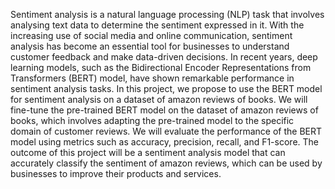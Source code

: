 Sentiment analysis is a natural language processing (NLP) task that involves analysing text
data to determine the sentiment expressed in it. With the increasing use of social media and
online communication, sentiment analysis has become an essential tool for businesses to
understand customer feedback and make data-driven decisions. In recent years, deep learning
models, such as the Bidirectional Encoder Representations from Transformers (BERT) model,
have shown remarkable performance in sentiment analysis tasks. In this project, we propose to
use the BERT model for sentiment analysis on a dataset of amazon reviews of books. We will
fine-tune the pre-trained BERT model on the dataset of amazon reviews of books, which
involves adapting the pre-trained model to the specific domain of customer reviews. We will
evaluate the performance of the BERT model using metrics such as accuracy, precision, recall,
and F1-score. The outcome of this project will be a sentiment analysis model that can accurately
classify the sentiment of amazon reviews, which can be used by businesses to improve their
products and services.
